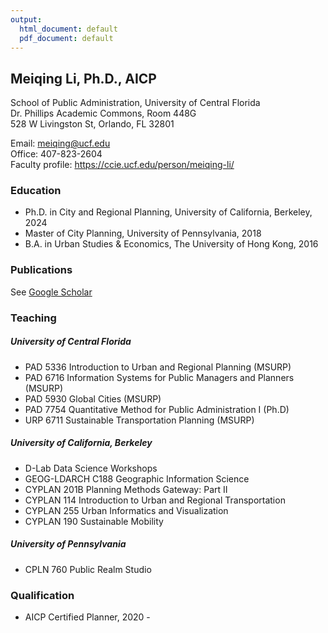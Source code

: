 ```yaml
---
output:
  html_document: default
  pdf_document: default
---
```


## Meiqing Li, Ph.D., AICP

School of Public Administration, University of Central Florida <br>
Dr. Phillips Academic Commons, Room 448G <br>
528 W Livingston St, Orlando, FL 32801

Email: meiqing@ucf.edu <br>
Office: 407-823-2604 <br>
Faculty profile: https://ccie.ucf.edu/person/meiqing-li/

### Education

* Ph.D. in City and Regional Planning, University of California, Berkeley, 2024
* Master of City Planning, University of Pennsylvania, 2018
* B.A. in Urban Studies & Economics, The University of Hong Kong, 2016

### Publications

See [Google Scholar](https://scholar.google.com/citations?user=Bo90n_wAAAAJ&hl=en&oi=ao)

### Teaching

##### University of Central Florida
  * PAD 5336 Introduction to Urban and Regional Planning (MSURP)
  * PAD 6716 Information Systems for Public Managers and Planners (MSURP)
  * PAD 5930 Global Cities (MSURP)
  * PAD 7754 Quantitative Method for Public Administration I (Ph.D)
  * URP 6711 Sustainable Transportation Planning (MSURP)

##### University of California, Berkeley
  * D-Lab Data Science Workshops
  * GEOG-LDARCH C188 Geographic Information Science
  * CYPLAN 201B Planning Methods Gateway: Part II
  * CYPLAN 114 Introduction to Urban and Regional Transportation
  * CYPLAN 255 Urban Informatics and Visualization
  * CYPLAN 190 Sustainable Mobility

##### University of Pennsylvania
  * CPLN 760 Public Realm Studio

### Qualification

* AICP Certified Planner, 2020 -
